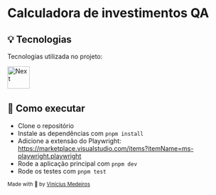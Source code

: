 # Calculadora de investimentos QA

<p align="center">

## 💡 Tecnologias

Tecnologias utilizada no projeto:

<img height="50" title="Next" alt="Next" src="https://testingwithrenata.com/wp-content/uploads/2023/03/playwright-logo.png"> &nbsp;
&nbsp;

## 🚀 Como executar

- Clone o repositório
- Instale as dependências com `pnpm install`
- Adicione a extensão do Playwright: https://marketplace.visualstudio.com/items?itemName=ms-playwright.playwright
- Rode a aplicação principal com `pnpm dev`
- Rode os testes com `pnpm test`

<sub>Made with 💜 by <a href="https://github.com/ovinidev">Vinícius Medeiros</a></sub>
